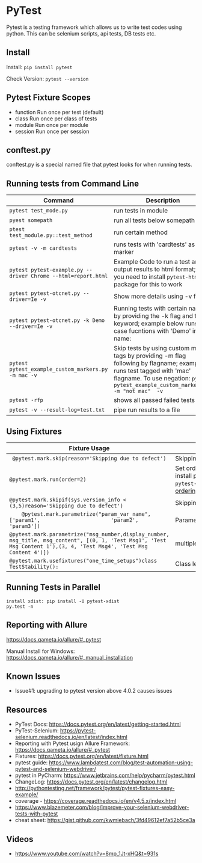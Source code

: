 # PyTest

Pytest is a testing framework which allows us to write test codes using python. This can be selenium scripts, api tests, DB tests etc.

## Install
Install: ```pip install pytest```

Check Version: ```pytest --version```

## Pytest Fixture Scopes

- function	Run once per test (default)
- class	Run once per class of tests
- module	Run once per module 
- session	Run once per session

## conftest.py

conftest.py is a special named file that pytest looks for when running tests.

## Running tests from Command Line

| Command | Description |
| -------- | -------- |
|```pytest test_mode.py```| run tests in module|
|```pyest somepath``` | run all tests below somepath|
|```ptest test_module.py::test_method``` | run certain method|
|```pytest -v -m cardtests```| runs tests with 'cardtests' as marker|
| ```pytest pytest-example.py --driver Chrome --html=report.html```| Example Code to run a test and output results to html format; note you need to install ```pytest-html``` package for this to work|
|```pytest pytest-otcnet.py --driver=Ie -v```| Show more details using -v flag
| ```pytest pytest-otcnet.py -k Demo --driver=Ie -v``` | Running tests with  certain name by providing the -k flag and then keyword; example below runs test case fucntions with 'Demo' in the name: |
|```pytest pytest_example_custom_markers.py -m mac -v``` | Skip tests by using custom marker tags by providing -m flag following by flagname; example runs test tagged with 'mac' flagname. To use negation: ```pytest pytest_example_custom_markers.py -m "not mac"  -v```|
|```pytest -rfp```| shows all passed failed tests|
| ```pytest -v --result-log=test.txt```| pipe run results to a file

## Using Fixtures
| Fixture Usage | Description |
| -------- | -------- |
| ``` @pytest.mark.skip(reason='Skipping due to defect')``` |Skipping  a test |
| ```@pytest.mark.run(order=2)```| Set order of test execution; need to install pytest-ordering : ```pip install pytest-ordering``` https://pytest-ordering.readthedocs.io/en/develop/|
|```@pytest.mark.skipif(sys.version_info < (3,5)reason='Skipping due to defect')``` | Skipping  a test based on a condition|
| ```    @pytest.mark.parametrize("param_var_name", ['param1',                       'param2',                                 'param3'])```| Parameter fixture - single parameter |
|```@pytest.mark.parametrize("msg_number,display_number, msg_title, msg_content", [(0, 1, 'Test Msg1', 'Test Msg Content 1'),(3, 4, 'Test Msg4', 'Test Msg Content 4')])```|multiple parameters|
|```@pytest.mark.usefixtures("one_time_setups")class TestStability():```| Class level fixture |



## Running Tests in Parallel

```
install xdist: pip install -U pytest-xdist
py.test -n
```

## Reporting with Allure

https://docs.qameta.io/allure/#_pytest

Manual Install for Windows: https://docs.qameta.io/allure/#_manual_installation

## Known Issues
- Issue#1: upgrading to pytest version above 4.0.2 causes issues

## Resources
- PyTest Docs: https://docs.pytest.org/en/latest/getting-started.html
- PyTest-Selenium: https://pytest-selenium.readthedocs.io/en/latest/index.html
- Reporting with Pytest usign Allure Framework: https://docs.qameta.io/allure/#_pytest
- Fixtures: https://docs.pytest.org/en/latest/fixture.html
- pytest guide: https://www.lambdatest.com/blog/test-automation-using-pytest-and-selenium-webdriver/
- pytest in PyCharm: https://www.jetbrains.com/help/pycharm/pytest.html
- ChangeLog: https://docs.pytest.org/en/latest/changelog.html
- http://pythontesting.net/framework/pytest/pytest-fixtures-easy-example/
- coverage - https://coverage.readthedocs.io/en/v4.5.x/index.html
- https://www.blazemeter.com/blog/improve-your-selenium-webdriver-tests-with-pytest
- cheat sheet: https://gist.github.com/kwmiebach/3fd49612ef7a52b5ce3a

## Videos
- https://www.youtube.com/watch?v=8mp_1Jt-xHQ&t=931s
